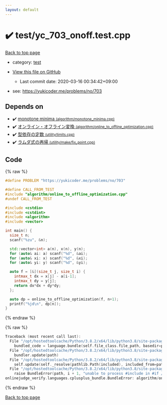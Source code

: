 ```yaml
---
layout: default
---
```


<!-- mathjax config similar to math.stackexchange -->
<script type="text/javascript" async
  src="https://cdnjs.cloudflare.com/ajax/libs/mathjax/2.7.5/MathJax.js?config=TeX-MML-AM_CHTML">
</script>
<script type="text/x-mathjax-config">
  MathJax.Hub.Config({
    TeX: { equationNumbers: { autoNumber: "AMS" }},
    tex2jax: {
      inlineMath: [ ['$','$'] ],
      processEscapes: true
    },
    "HTML-CSS": { matchFontHeight: false },
    displayAlign: "left",
    displayIndent: "2em"
  });
</script>

<script type="text/javascript" src="https://cdnjs.cloudflare.com/ajax/libs/jquery/3.4.1/jquery.min.js"></script>
<script src="https://cdn.jsdelivr.net/npm/jquery-balloon-js@1.1.2/jquery.balloon.min.js" integrity="sha256-ZEYs9VrgAeNuPvs15E39OsyOJaIkXEEt10fzxJ20+2I=" crossorigin="anonymous"></script>
<script type="text/javascript" src="../../assets/js/copy-button.js"></script>
<link rel="stylesheet" href="../../assets/css/copy-button.css" />


# :heavy_check_mark: test/yc_703_onoff.test.cpp

<a href="../../index.html">Back to top page</a>

* category: <a href="../../index.html#098f6bcd4621d373cade4e832627b4f6">test</a>
* <a href="{{ site.github.repository_url }}/blob/master/test/yc_703_onoff.test.cpp">View this file on GitHub</a>
    - Last commit date: 2020-03-16 00:34:42+09:00


* see: <a href="https://yukicoder.me/problems/no/703">https://yukicoder.me/problems/no/703</a>


## Depends on

* :heavy_check_mark: <a href="../../library/algorithm/monotone_minima.cpp.html">monotone minima <small>(algorithm/monotone_minima.cpp)</small></a>
* :heavy_check_mark: <a href="../../library/algorithm/online_to_offline_optimization.cpp.html">オンライン・オフライン変換 <small>(algorithm/online_to_offline_optimization.cpp)</small></a>
* :heavy_check_mark: <a href="../../library/utility/limits.cpp.html">型依存の定数 <small>(utility/limits.cpp)</small></a>
* :heavy_check_mark: <a href="../../library/utility/make/fix_point.cpp.html">ラムダ式の再帰 <small>(utility/make/fix_point.cpp)</small></a>


## Code

<a id="unbundled"></a>
{% raw %}
```cpp
#define PROBLEM "https://yukicoder.me/problems/no/703"

#define CALL_FROM_TEST
#include "algorithm/online_to_offline_optimization.cpp"
#undef CALL_FROM_TEST

#include <cstdio>
#include <cstdint>
#include <algorithm>
#include <vector>

int main() {
  size_t n;
  scanf("%zu", &n);

  std::vector<int> a(n), x(n), y(n);
  for (auto& ai: a) scanf("%d", &ai);
  for (auto& xi: x) scanf("%d", &xi);
  for (auto& yi: y) scanf("%d", &yi);

  auto f = [&](size_t j, size_t i) {
    intmax_t dx = x[j] - a[i-1];
    intmax_t dy = y[j];
    return dx*dx + dy*dy;
  };

  auto dp = online_to_offline_optimization(f, n+1);
  printf("%jd\n", dp[n]);
}

```
{% endraw %}

<a id="bundled"></a>
{% raw %}
```cpp
Traceback (most recent call last):
  File "/opt/hostedtoolcache/Python/3.8.2/x64/lib/python3.8/site-packages/onlinejudge_verify/docs.py", line 340, in write_contents
    bundled_code = language.bundle(self.file_class.file_path, basedir=pathlib.Path.cwd())
  File "/opt/hostedtoolcache/Python/3.8.2/x64/lib/python3.8/site-packages/onlinejudge_verify/languages/cplusplus.py", line 68, in bundle
    bundler.update(path)
  File "/opt/hostedtoolcache/Python/3.8.2/x64/lib/python3.8/site-packages/onlinejudge_verify/languages/cplusplus_bundle.py", line 282, in update
    self.update(self._resolve(pathlib.Path(included), included_from=path))
  File "/opt/hostedtoolcache/Python/3.8.2/x64/lib/python3.8/site-packages/onlinejudge_verify/languages/cplusplus_bundle.py", line 281, in update
    raise BundleError(path, i + 1, "unable to process #include in #if / #ifdef / #ifndef other than include guards")
onlinejudge_verify.languages.cplusplus_bundle.BundleError: algorithm/online_to_offline_optimization.cpp: line 14: unable to process #include in #if / #ifdef / #ifndef other than include guards

```
{% endraw %}

<a href="../../index.html">Back to top page</a>

